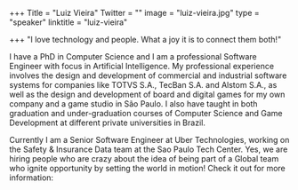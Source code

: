 +++
Title = "Luiz Vieira"
Twitter = ""
image = "luiz-vieira.jpg"
type = "speaker"
linktitle = "luiz-vieira"

+++
"I love technology and people. What a joy it is to connect them both!"

I have a PhD in Computer Science and I am a professional Software Engineer with focus in Artificial Intelligence. My professional experience involves the design and development of commercial and industrial software systems for companies like TOTVS S.A., TecBan S.A. and Alstom S.A., as well as the design and development of board and digital games for my own company and a game studio in São Paulo. I also have taught in both graduation and under-graduation courses of Computer Science and Game Development at different private universities in Brazil.

Currently I am a Senior Software Engineer at Uber Technologies, working on the Safety & Insurance Data team at the Sao Paulo Tech Center. Yes, we are hiring people who are crazy about the idea of being part of a Global team who ignite opportunity by setting the world in motion! Check it out for more information: